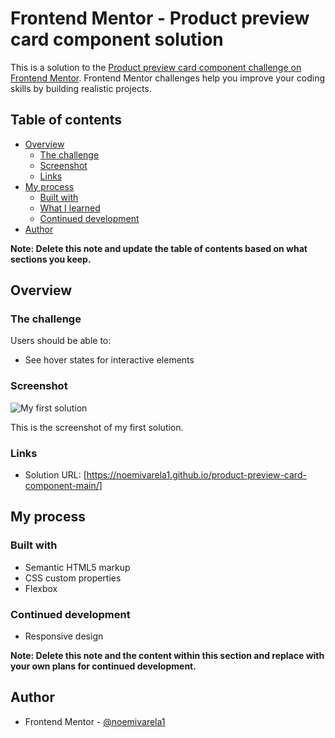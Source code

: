 # Frontend Mentor - Product preview card component solution

This is a solution to the [Product preview card component challenge on Frontend Mentor](https://www.frontendmentor.io/challenges/product-preview-card-component-GO7UmttRfa). Frontend Mentor challenges help you improve your coding skills by building realistic projects. 

## Table of contents

- [Overview](#overview)
  - [The challenge](#the-challenge)
  - [Screenshot](#screenshot)
  - [Links](#links)
- [My process](#my-process)
  - [Built with](#built-with)
  - [What I learned](#what-i-learned)
  - [Continued development](#continued-development)
- [Author](#author)

**Note: Delete this note and update the table of contents based on what sections you keep.**

## Overview

### The challenge

Users should be able to:

- See hover states for interactive elements

### Screenshot

![My first solution ](https://noemivarela1.github.io/product-preview-card-component-main/images/FrontEndMentor-ProductPreviewCardComponent.png)

This is the screenshot of my first solution.

### Links

- Solution URL: [https://noemivarela1.github.io/product-preview-card-component-main/]

## My process

### Built with

- Semantic HTML5 markup
- CSS custom properties
- Flexbox

### Continued development

- Responsive design

**Note: Delete this note and the content within this section and replace with your own plans for continued development.**

## Author

- Frontend Mentor - [@noemivarela1](https://www.frontendmentor.io/profile/noemivarela1)
